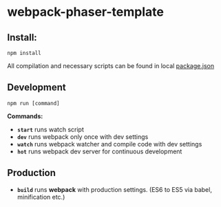 # webpack-phaser-template
## Install:
```
npm install
```
All compilation and necessary scripts can be found in local <a href="./package.json" >package.json</a>
## Development
```
npm run [command]
```
**Commands:**

* **`start`**   runs watch script
* **`dev`**     runs webpack only once with dev settings
* **`watch`**   runs webpack watcher and compile code with dev settings
* **`hot`**     runs webpack dev server for continuous development
## Production
* **`build`**   runs **webpack** with production settings. (ES6 to ES5 via babel, minification etc.)

